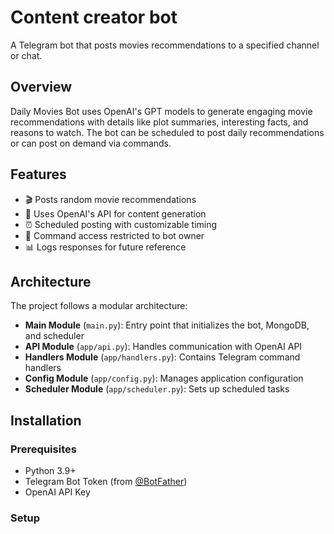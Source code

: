 # Content creator bot

A Telegram bot that posts movies recommendations to a specified channel or chat.

## Overview

Daily Movies Bot uses OpenAI's GPT models to generate engaging movie recommendations with details like plot summaries, interesting facts, and reasons to watch. The bot can be scheduled to post daily recommendations or can post on demand via commands.

## Features

- 🎬 Posts random movie recommendations
- 🤖 Uses OpenAI's API for content generation
- ⏰ Scheduled posting with customizable timing
- 🔐 Command access restricted to bot owner
- 📊 Logs responses for future reference

## Architecture

The project follows a modular architecture:

- **Main Module** (`main.py`): Entry point that initializes the bot, MongoDB, and scheduler
- **API Module** (`app/api.py`): Handles communication with OpenAI API
- **Handlers Module** (`app/handlers.py`): Contains Telegram command handlers
- **Config Module** (`app/config.py`): Manages application configuration
- **Scheduler Module** (`app/scheduler.py`): Sets up scheduled tasks

## Installation

### Prerequisites

- Python 3.9+
- Telegram Bot Token (from [@BotFather](https://t.me/BotFather))
- OpenAI API Key

### Setup

